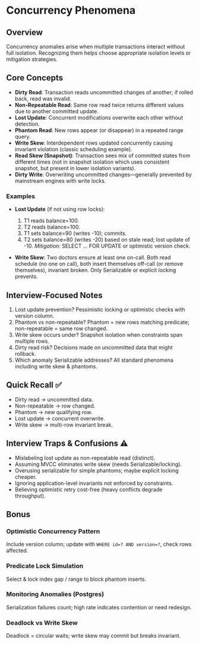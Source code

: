 # Concurrency Phenomena

## Overview
Concurrency anomalies arise when multiple transactions interact without full isolation. Recognizing them helps choose appropriate isolation levels or mitigation strategies.

## Core Concepts
- **Dirty Read**: Transaction reads uncommitted changes of another; if rolled back, read was invalid.
- **Non-Repeatable Read**: Same row read twice returns different values due to another committed update.
- **Lost Update**: Concurrent modifications overwrite each other without detection.
- **Phantom Read**: New rows appear (or disappear) in a repeated range query.
- **Write Skew**: Interdependent rows updated concurrently causing invariant violation (classic scheduling example).
- **Read Skew (Snapshot)**: Transaction sees mix of committed states from different times (not in snapshot isolation which uses consistent snapshot, but present in lower isolation variants).
- **Dirty Write**: Overwriting uncommitted changes—generally prevented by mainstream engines with write locks.

### Examples
- **Lost Update** (if not using row locks):
  1. T1 reads balance=100.
  2. T2 reads balance=100.
  3. T1 sets balance=90 (writes -10); commits.
  4. T2 sets balance=80 (writes -20) based on stale read; lost update of -10.
  *Mitigation:* SELECT ... FOR UPDATE or optimistic version check.

- **Write Skew**:
  Two doctors ensure at least one on-call. Both read schedule (no one on call), both insert themselves off-call (or remove themselves), invariant broken. Only Serializable or explicit locking prevents.

## Interview-Focused Notes
1. Lost update prevention? Pessimistic locking or optimistic checks with version column.
2. Phantom vs non-repeatable? Phantom = new rows matching predicate; non-repeatable = same row changed.
3. Write skew occurs under? Snapshot isolation when constraints span multiple rows.
4. Dirty read risk? Decisions made on uncommitted data that might rollback.
5. Which anomaly Serializable addresses? All standard phenomena including write skew & phantoms.

## Quick Recall ✅
- Dirty read → uncommitted data.
- Non-repeatable → row changed.
- Phantom → new qualifying row.
- Lost update → concurrent overwrite.
- Write skew → multi-row invariant break.

## Interview Traps & Confusions ⚠️
- Mislabeling lost update as non-repeatable read (distinct). 
- Assuming MVCC eliminates write skew (needs Serializable/locking).
- Overusing serializable for simple phantoms; maybe explicit locking cheaper.
- Ignoring application-level invariants not enforced by constraints.
- Believing optimistic retry cost-free (heavy conflicts degrade throughput).

## Bonus
### Optimistic Concurrency Pattern
Include version column; update with `WHERE id=? AND version=?`, check rows affected.

### Predicate Lock Simulation
Select & lock index gap / range to block phantom inserts.

### Monitoring Anomalies (Postgres)
Serialization failures count; high rate indicates contention or need redesign.

### Deadlock vs Write Skew
Deadlock = circular waits; write skew may commit but breaks invariant.

